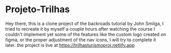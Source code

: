 # Projeto-Trilhas
Hey there, this is a clone project of the backroads tutorial by John Smilga, I tried to recreate it by myself a couple hours after watching the course
I couldn't implement yet some of the features like the custom logo created on figma, or the proper adjustment of the nav icons, I will try to complete it later.
the project is live at https://trilhasturismoproj.netlify.app

